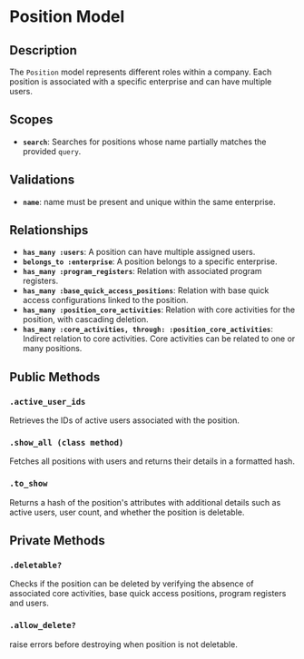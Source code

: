 # Position Model

## Description
The `Position` model represents different roles within a company. Each position is associated with a specific enterprise and can have multiple users. 

## Scopes 
- **`search`**: Searches for positions whose name partially matches the provided `query`.

## Validations
- **`name`**: name must be present and unique within the same enterprise.

## Relationships
- **`has_many :users`**: A position can have multiple assigned users.
- **`belongs_to :enterprise`**: A position belongs to a specific enterprise.
- **`has_many :program_registers`**: Relation with associated program registers.
- **`has_many :base_quick_access_positions`**: Relation with base quick access configurations linked to the position.
- **`has_many :position_core_activities`**: Relation with core activities for the position, with cascading deletion.
- **`has_many :core_activities, through: :position_core_activities`**: Indirect relation to core activities. Core activities can be related to one or many positions.

## Public Methods

### **`.active_user_ids`**
Retrieves the IDs of active users associated with the position.

### **`.show_all (class method)`**
Fetches all positions with users and returns their details in a formatted hash.

### **`.to_show`**
Returns a hash of the position's attributes with additional details such as active users, user count, and whether the position is deletable.

## Private Methods
### **`.deletable?`**
Checks if the position can be deleted by verifying the absence of associated core activities, base quick access positions, program registers and users. 

### **`.allow_delete?`**
raise errors before destroying when position is not deletable.